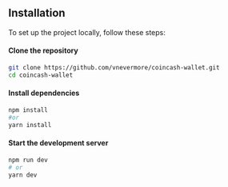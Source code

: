 ## Installation

To set up the project locally, follow these steps:

#### Clone the repository

```bash
git clone https://github.com/vnevermore/coincash-wallet.git
cd coincash-wallet
```

#### Install dependencies

```bash
npm install
#or
yarn install
```

#### Start the development server

```bash
npm run dev
# or
yarn dev
```
